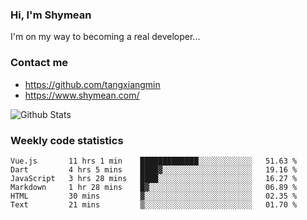 ### Hi, I'm Shymean

I'm on my way to becoming a real developer...

### Contact me

- <https://github.com/tangxiangmin>
- <https://www.shymean.com/>

![Github Stats](https://github-readme-stats.vercel.app/api?username=tangxiangmin&show_icons=true&theme=dark)


###  Weekly code statistics

<!--START_SECTION:waka-->

```text
Vue.js       11 hrs 1 min    █████████████░░░░░░░░░░░░   51.63 %
Dart         4 hrs 5 mins    ████▓░░░░░░░░░░░░░░░░░░░░   19.16 %
JavaScript   3 hrs 28 mins   ████░░░░░░░░░░░░░░░░░░░░░   16.27 %
Markdown     1 hr 28 mins    █▓░░░░░░░░░░░░░░░░░░░░░░░   06.89 %
HTML         30 mins         ▓░░░░░░░░░░░░░░░░░░░░░░░░   02.35 %
Text         21 mins         ▒░░░░░░░░░░░░░░░░░░░░░░░░   01.70 %
```

<!--END_SECTION:waka-->